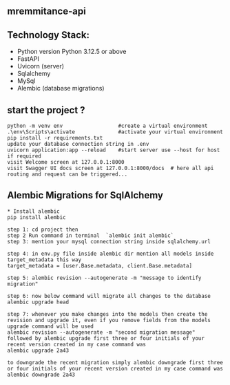 
<p align="center">
    <h2>mremmitance-api <h2>
</p>


  

## Technology Stack:
* Python version Python 3.12.5 or above
* FastAPI
* Uvicorn (server)
* Sqlalchemy
* MySql
* Alembic (database migrations)


## start the project ?
```
python -m venv env                  #create a virtual environment
.\env\Scripts\activate              #activate your virtual environment
pip install -r requirements.txt
update your database connection string in .env
uvicorn application:app --reload    #start server use --host for host if required
visit Welcome screen at 127.0.0.1:8000 
visit Swagger UI docs screen at 127.0.0.1:8000/docs  # here all api routing and request can be triggered...

```

## Alembic Migrations for SqlAlchemy
```
* Install alembic
pip install alembic

step 1: cd project then 
step 2 Run command in terminal  `alembic init alembic` 
step 3: mention your mysql connection string inside sqlalchemy.url

step 4: in env.py file inside alembic dir mention all models inside target_metadata this way
target_metadata = [user.Base.metadata, client.Base.metadata]

step 5: alembic revision --autogenerate -m "message to identify migration"

step 6: now below command will migrate all changes to the database
alembic upgrade head

step 7: whenever you make changes into the models then create the revision and upgrade it, even if you remove fields from the models upgrade command will be used
alembic revision --autogenerate -m "second migration message"
followed by alembic upgrade first three or four initials of your recent version created in my case command was
alembic upgrade 2a43 

to downgrade the recent migration simply alembic downgrade first three or four initials of your recent version created in my case command was
alembic downgrade 2a43
```
